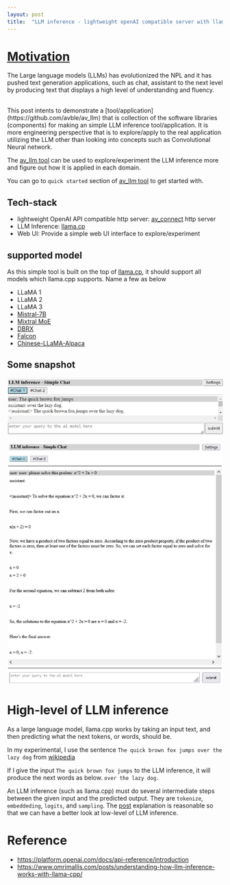 ```yaml
---
layout: post
title:  "LLM inference - lightweight openAI compatible server with llama.cpp"
---
```



# [Motivation](https://github.com/avble/av_llm)
The Large language models (LLMs) has evolutionized the NPL and it has pushed text generation applications, such as chat, assistant to the next level by producing text that displays a high level of understanding and fluency.

<br>
This post intents to demonstrate a [tool/application](https://github.com/avble/av_llm) that is collection of the software libraries (components) for making an simple LLM inference tool/application.
It is more engineering perspective that is to explore/apply to the real application utilizing the LLM other than looking into concepts such as Convolutional Neural network.
<br>

The [av_llm tool](https://github.com/avble/av_llm) can be used to explore/experiment the LLM inference more and figure out how it is applied in each domain.

You can go to `quick started` section of [av_llm tool](https://github.com/avble/av_llm) to get started with.

## Tech-stack
* lightweight OpenAI API compatible http server: [av_connect](https://github.com/avble/av_connect.git) http server
* LLM Inference: [llama.cp](https://github.com/ggerganov/llama.cpp.git)
* Web UI: Provide a simple web UI interface to explore/experiment

## supported model
As this simple tool is built on the top of [llama.cp](https://github.com/ggerganov/llama.cpp.git), it should support all models which llama.cpp supports.
Name a few as below

* LLaMA 1
* LLaMA 2
* LLaMA 3
* [Mistral-7B](https://huggingface.co/mistralai/Mistral-7B-v0.1)
* [Mixtral MoE](https://huggingface.co/models?search=mistral-ai/Mixtral)
* [DBRX](https://huggingface.co/databricks/dbrx-instruct)
* [Falcon](https://huggingface.co/models?search=tiiuae/falcon)
* [Chinese-LLaMA-Alpaca](https://github.com/ymcui/Chinese-LLaMA-Alpaca)

## Some snapshot
![demo-2](https://github.com/avble/av_llm/blob/main/image/demo_3.JPG?raw=true)
<br>
<br>
![demo-1](https://github.com/avble/av_llm/blob/main/image/demo_1.JPG?raw=true)


# High-level of LLM inference
As a large language model, llama.cpp works by taking an input text, and then predicting what the next tokens, or words, should be.

In my experimental, I use the sentence `The quick brown fox jumps over the lazy dog` from [wikipedia](https://en.wikipedia.org/wiki/The_quick_brown_fox_jumps_over_the_lazy_dog)

If I give the input `The quick brown fox jumps` to the LLM inference, it will produce the next words as below.
`over the lazy dog.`

An LLM inference (such as llama.cpp) must do several intermediate steps between the given input and the predicted output.
They are `tokenize`, `embeddeding`, `logits`, and `sampling`.
The [post](https://www.omrimallis.com/posts/understanding-how-llm-inference-works-with-llama-cpp/) explanation is reasonable so that we can have a better look at low-level of LLM inference.

# Reference
* https://platform.openai.com/docs/api-reference/introduction
* https://www.omrimallis.com/posts/understanding-how-llm-inference-works-with-llama-cpp/
